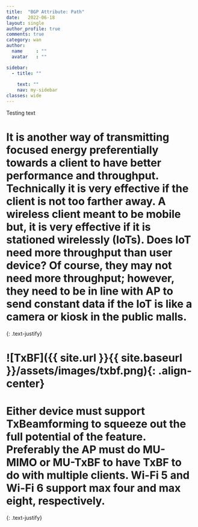 ```yaml
---
title:  "BGP Attribute: Path"
date:   2022-06-18
layout: single
author_profile: true
comments: true
category: wan
author:
  name     : ""
  avatar   : ""

sidebar:
  - title: ""
    
    text: ""
    nav: my-sidebar
classes: wide
---
```


Testing text

# It is another way of transmitting focused energy preferentially towards a client to have better performance and throughput. Technically it is very effective if the client is not too farther away. A wireless client meant to be mobile but, it is very effective if it is stationed wirelessly (IoTs). Does IoT need more throughput than user device? Of course, they may not need more throughput; however, they need to be in line with AP to send constant data if the IoT is like a camera or kiosk in the public malls.
{: .text-justify}

# ![TxBF]({{ site.url }}{{ site.baseurl }}/assets/images/txbf.png){: .align-center}

# Either device must support TxBeamforming to squeeze out the full potential of the feature. Preferably the AP must do MU-MIMO or MU-TxBF to have TxBF to do with multiple clients. Wi-Fi 5 and Wi-Fi 6 support max four and max eight, respectively.
{: .text-justify}